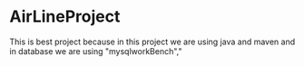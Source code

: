# AirLineProject
This is  best project because in this project we are using java and maven and in database we are using "mysqlworkBench","
